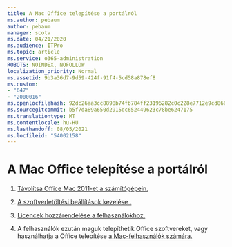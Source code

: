 ```yaml
---
title: A Mac Office telepítése a portálról
ms.author: pebaum
author: pebaum
manager: scotv
ms.date: 04/21/2020
ms.audience: ITPro
ms.topic: article
ms.service: o365-administration
ROBOTS: NOINDEX, NOFOLLOW
localization_priority: Normal
ms.assetid: 9b3a36d7-9d59-424f-91f4-5cd58a878ef8
ms.custom:
- "647"
- "2000016"
ms.openlocfilehash: 92dc26aa3cc8898b74fb784ff23196282c0c228e7712e9cd86690ec1db63040e
ms.sourcegitcommit: b5f7da89a650d2915dc652449623c78be6247175
ms.translationtype: MT
ms.contentlocale: hu-HU
ms.lasthandoff: 08/05/2021
ms.locfileid: "54002158"
---
```

# <a name="how-to-install-mac-office-from-the-portal"></a>A Mac Office telepítése a portálról

1. [Távolítsa Office Mac 2011-et a számítógépein.](https://support.office.com/article/4bfcd230-0ea1-4656-bf30-dbfa44d358fa?wt.mc_id=Alchemy_ClientDIA)

2. [A szoftverletöltési beállítások kezelése .](https://docs.microsoft.com/DeployOffice/manage-software-download-settings-office-365)

3. [Licencek hozzárendelése a felhasználókhoz.](https://docs.microsoft.com/microsoft-365/admin/manage/assign-licenses-to-users)

4. A felhasználók ezután maguk telepíthetik Office szoftvereket, vagy használhatja a Office telepítése [a Mac-felhasználók számára.](https://docs.microsoft.com/DeployOffice/mac/deployment-guide-for-office-for-mac)